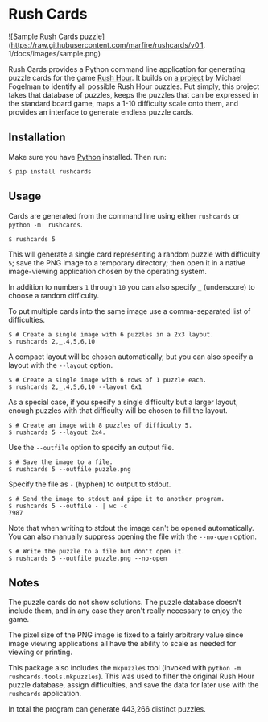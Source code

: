 # Rush Cards

![Sample Rush Cards puzzle](https://raw.githubusercontent.com/marfire/rushcards/v0.1.
1/docs/images/sample.png)

Rush Cards provides a Python command line application for generating puzzle cards 
for the game [Rush Hour](https://en.wikipedia.org/wiki/Rush_Hour_(puzzle)). It 
builds on [a project](https://www.michaelfogleman.com/rush/) by Michael Fogelman to 
identify all possible Rush Hour puzzles. Put simply, this project takes that 
database of puzzles, keeps the puzzles that can be expressed in the standard board 
game, maps a 1-10 difficulty scale onto them, and provides an interface to generate 
endless puzzle cards.

## Installation

Make sure you have [Python](https://www.python.org/downloads/) installed. Then run:

    $ pip install rushcards

## Usage

Cards are generated from the command line using either `rushcards` or `python -m 
rushcards`.

    $ rushcards 5

This will generate a single card representing a random puzzle with difficulty `5`; save 
the PNG image to a temporary directory; then open it in a native image-viewing 
application chosen by the operating system.

In addition to numbers `1` through `10` you can also specify `_` (underscore) to 
choose a random difficulty.

To put multiple cards into the same image use a comma-separated list of difficulties.

    $ # Create a single image with 6 puzzles in a 2x3 layout.
    $ rushcards 2,_,4,5,6,10

A compact layout will be chosen automatically, but you can also specify a layout 
with the `--layout` option.

    $ # Create a single image with 6 rows of 1 puzzle each.
    $ rushcards 2,_,4,5,6,10 --layout 6x1

As a special case, if you specify a single difficulty but a larger layout, enough 
puzzles with that difficulty will be chosen to fill the layout.

    $ # Create an image with 8 puzzles of difficulty 5.
    $ rushcards 5 --layout 2x4.

Use the `--outfile` option to specify an output file.

    $ # Save the image to a file.
    $ rushcards 5 --outfile puzzle.png

Specify the file as `-` (hyphen) to output to stdout.

    $ # Send the image to stdout and pipe it to another program.
    $ rushcards 5 --outfile - | wc -c
    7987

Note that when writing to stdout the image can't be opened automatically. You can 
also manually suppress opening the file with the `--no-open` option.

    $ # Write the puzzle to a file but don't open it.
    $ rushcards 5 --outfile puzzle.png --no-open

## Notes

The puzzle cards do not show solutions. The puzzle database doesn't include them, 
and in any case they aren't really necessary to enjoy the game.

The pixel size of the PNG image is fixed to a fairly arbitrary value since image 
viewing applications all have the ability to scale as needed for viewing or printing.

This package also includes the `mkpuzzles` tool (invoked with 
`python -m rushcards.tools.mkpuzzles`). This was used to filter the original Rush Hour 
puzzle database, assign difficulties, and save the data for later use with the 
`rushcards` application.

In total the program can generate 443,266 distinct puzzles.
